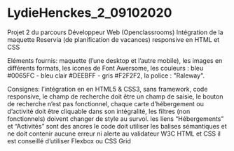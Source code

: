 # LydieHenckes_2_09102020
Projet 2 du parcours Développeur Web (Openclassrooms)
Intégration de la maquette Reservia (de planification de vacances) responsive en HTML et CSS 

Eléments fournis:
  maquette (l’une desktop et l’autre mobile), les images en différents formats,
  les icones de Font Awersome,
  les couleurs : bleu #0065FC - bleu clair #DEEBFF - gris #F2F2F2,
  la police : "Raleway".

Consignes:
  l’intégration en en HTML5 & CSS3, sans framework, code responsive,
  le champ de recherche doit être un champ de saisie, le bouton de recherche n’est pas fonctionnel,
  chaque carte d’hébergement ou d’activité doit être cliquable dans son intégralité,
  les filtres (non fonctionnels) doivent changer de style au survol.
  les liens “Hébergements” et “Activités” sont des ancres
  le  code doit utiliser les balises sémantiques et ne doit contenir aucune erreur ni alerte au validateur W3C HTML et CSS
  il est conseillé d’utiliser Flexbox ou CSS Grid 
